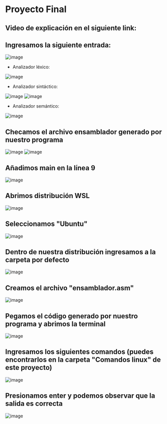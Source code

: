 # Proyecto Final

## Video de explicación en el siguiente link:


## Ingresamos la siguiente entrada:

![image](https://user-images.githubusercontent.com/80979314/205792810-841baab8-5d68-4b16-8fd0-83fcc34c3021.png)

- Analizador léxico:

![image](https://user-images.githubusercontent.com/80979314/205792870-03999028-8982-40ef-80b3-7798c526cd6e.png)

- Analizador sintáctico:

![image](https://user-images.githubusercontent.com/80979314/205792921-4d4f83f8-4e8d-483d-8011-47e07af6f310.png)
![image](https://user-images.githubusercontent.com/80979314/205792963-7e4ccbf5-6ef0-4807-843f-54110365296b.png)

- Analizador semántico:

![image](https://user-images.githubusercontent.com/80979314/205792990-2b150a5b-3a49-4816-bc02-38eea5b29993.png)

## Checamos el archivo ensamblador generado por nuestro programa

![image](https://user-images.githubusercontent.com/80979314/205793076-a9efd680-b11a-47ad-851d-e1424fa744d7.png)
![image](https://user-images.githubusercontent.com/80979314/205793116-40ea14f2-5793-4f61-8105-acd99899dadd.png)

## Añadimos main en la línea 9

![image](https://user-images.githubusercontent.com/80979314/205793168-68ac5e80-adff-41a2-b9a5-d7720c1d2f30.png)

## Abrimos distribución WSL

![image](https://user-images.githubusercontent.com/80979314/205793328-bc3115fe-a9d6-4dbe-a719-4d6cb299a343.png)

## Seleccionamos "Ubuntu"

![image](https://user-images.githubusercontent.com/80979314/205793457-86427119-844a-4407-a1e7-6618262e052a.png)

## Dentro de nuestra distribución ingresamos a la carpeta por defecto

![image](https://user-images.githubusercontent.com/80979314/205793552-ec0feb59-bfbb-47ca-8bcc-8752b6875f89.png)

## Creamos el archivo "ensamblador.asm"

![image](https://user-images.githubusercontent.com/80979314/205793628-5f275043-0175-4bfb-b726-0885b7ad7928.png) <br>

## Pegamos el código generado por nuestro programa y abrimos la terminal

![image](https://user-images.githubusercontent.com/80979314/205793751-869deafb-cf8f-418a-ba22-f0d15fb1da6e.png) <br>

## Ingresamos los siguientes comandos (puedes encontrarlos en la carpeta "Comandos linux" de este proyecto)

![image](https://user-images.githubusercontent.com/80979314/205793997-1c922082-9b30-47b1-a28d-a572903da2d4.png) <br>

## Presionamos enter y podemos observar que la salida es correcta

![image](https://user-images.githubusercontent.com/80979314/205794266-bda7a46a-b18f-43fa-8da8-7bb3b8ec947d.png)
